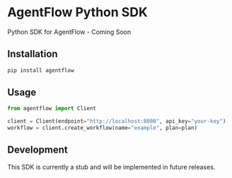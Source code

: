 # AgentFlow Python SDK

Python SDK for AgentFlow - Coming Soon

## Installation

```bash
pip install agentflow
```

## Usage

```python
from agentflow import Client

client = Client(endpoint="http://localhost:8080", api_key="your-key")
workflow = client.create_workflow(name="example", plan=plan)
```

## Development

This SDK is currently a stub and will be implemented in future releases.
